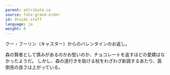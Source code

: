 ```yaml
---
parent: attribute.ce
source: fate-grand-order
id: druids-staff
language: ja
weight: 0
---
```


クー・フーリン（キャスター）からのバレンタインのお返し。

森の賢者として慎みがあるのかお堅いのか、チョコレートを返すほどの愛嬌はなかったようだ。
しかし、森の道行きを助ける杖をわざわざ新調するあたり、面倒見の良さは上がっている。
